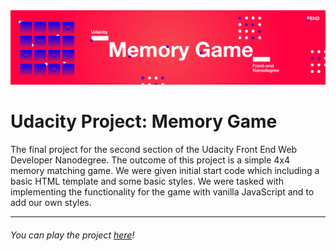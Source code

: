 <img src="https://raw.githubusercontent.com/mileslemon/udacity-memory-game/master/img/memory_game_banner.jpg" alt="banner image">

# Udacity Project: Memory Game

The final project for the second section of the Udacity Front End Web Developer Nanodegree. The outcome of this project is a simple 4x4 memory matching game. We were given initial start code which including a basic HTML template and some basic styles. We were tasked with implementing the functionality for the game with vanilla JavaScript and to add our own styles.

---

###### You can play the project <a href="https://mileslemon.github.io/udacity-memory-game/">here</a>!

